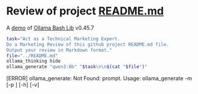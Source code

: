 # Review of project [README.md](../README.md)

A [demo](../README.md#demos) of [Ollama Bash Lib](https://github.com/attogram/ollama-bash-lib) v0.45.7


```bash
task="Act as a Technical Marketing Expert.
Do a Marketing Review of this github project README.md file.
Output your review in Markdown format."
file="../README.md"
ollama_thinking hide
ollama_generate "qwen3:8b" "$task\n\n$(cat "$file")"
```
[ERROR] ollama_generate: Not Found: prompt.
Usage: ollama_generate -m <model> [-p <prompt>] [-h] [-v]
